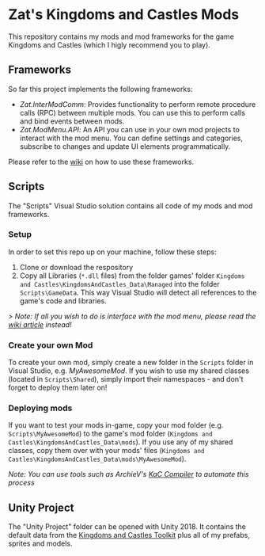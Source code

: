 # Zat's Kingdoms and Castles Mods

This repository contains my mods and mod frameworks for the game Kingdoms and Castles (which I higly recommend you to play).

## Frameworks

So far this project implements the following frameworks:

-   _Zat.InterModComm_: Provides functionality to perform remote procedure calls (RPC) between multiple mods. You can use this to perform calls and bind events between mods.
-   _Zat.ModMenu.API_: An API you can use in your own mod projects to interact with the mod menu. You can define settings and categories, subscribe to changes and update UI elements programmatically.

Please refer to the [wiki](https://github.com/LionShield/Kingdoms-and-Castles-Toolkit/wiki) on how to use these frameworks.

## Scripts

The "Scripts" Visual Studio solution contains all code of my mods and mod frameworks.

### Setup

In order to set this repo up on your machine, follow these steps:

1. Clone or download the respository
2. Copy all Libraries (`*.dll` files) from the folder games' folder `Kingdoms and Castles\KingdomsAndCastles_Data\Managed` into the folder `Scripts\GameData`. This way Visual Studio will detect all references to the game's code and libraries.

_> Note: If all you wish to do is interface with the mod menu, please read the [wiki article](https://github.com/LionShield/Kingdoms-and-Castles-Toolkit/wiki/2.2-%7C-ModMenu-by-Zat) instead!_

### Create your own Mod

To create your own mod, simply create a new folder in the `Scripts` folder in Visual Studio, e.g. _MyAwesomeMod_. If you wish to use my shared classes (located in `Scripts\Shared`), simply import their namespaces - and don't forget to deploy them later on!

### Deploying mods

If you want to test your mods in-game, copy your mod folder (e.g. `Scripts\MyAwesomeMod`) to the game's mod folder (`Kingdoms and Castles\KingdomsAndCastles_Data\mods`). If you use any of my shared classes, copy them over with your mods' files (`Kingdoms and Castles\KingdomsAndCastles_Data\mods\MyAwesomeMod`).

_Note: You can use tools such as ArchieV's [KaC Compiler](https://github.com/ArchieV1/KaC-Compiler) to automate this process_

## Unity Project

The "Unity Project" folder can be opened with Unity 2018. It contains the default data from the [Kingdoms and Castles Toolkit](https://github.com/mpeddicord/Kingdoms-and-Castles-Toolkit) plus all of my prefabs, sprites and models.

